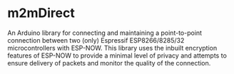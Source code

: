 # m2mDirect
An Arduino library for connecting and maintaining a point-to-point connection between two (only) Espressif ESP8266/8285/32 microcontrollers with ESP-NOW. This library uses the inbuilt encryption features of ESP-NOW to provide a minimal level of privacy and attempts to ensure delivery of packets and monitor the quality of the connection.
